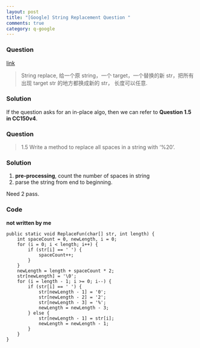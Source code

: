 ```yaml
---
layout: post
title: "[Google] String Replacement Question "
comments: true
category: q-google
---
```


### Question

[link](http://www.mitbbs.com/article_t/JobHunting/32766461.html)

> String replace, 给一个原 string，一个 target，一个替换的新 str，把所有出现
> target str 的地方都换成新的 str， 长度可以任意.

### Solution

If the question asks for an in-place algo, then we can refer to **Question 1.5 in CC150v4**.

### Question

> 1.5 Write a method to replace all spaces in a string with ‘%20’.

### Solution

1. **pre-processing**, count the number of spaces in string
2. parse the string from end to beginning.

Need 2 pass.

### Code

**not written by me**

    public static void ReplaceFun(char[] str, int length) {
    	int spaceCount = 0, newLength, i = 0;
    	for (i = 0; i < length; i++) {
    		if (str[i] == ' ') {
    			spaceCount++;
    		}
    	}
    	newLength = length + spaceCount * 2;
    	str[newLength] = '\0';
    	for (i = length - 1; i >= 0; i--) {
    		if (str[i] == ' ') {
    			str[newLength - 1] = '0';
    			str[newLength - 2] = '2';
    			str[newLength - 3] = '%';
    			newLength = newLength - 3;
    		} else {
    			str[newLength - 1] = str[i];
    			newLength = newLength - 1;
    		}
    	}
    }
